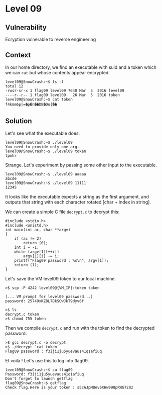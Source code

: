 # Level 09

## Vulnerability
Ecryption vulnerable to reverse engineering

## Context

In our home directory, we find an executable with suid and a token which we can ```cat``` but whose contents appear encrypted. 
```
level09@SnowCrash:~$ ls -l
total 12
-rwsr-sr-x 1 flag09 level09 7640 Mar  5  2016 level09
----r--r-- 1 flag09 level09   26 Mar  5  2016 token
level09@SnowCrash:~$ cat token
f4kmm6p|=�p�n��DB�Du{��
```

## Solution
Let's see what the executable does.
```
level09@SnowCrash:~$ ./level09
You need to provide only one arg.
level09@SnowCrash:~$ ./level09 token
tpmhr
```
Strange. Let's experiment by passing some other input to the executable. 
```
level09@SnowCrash:~$ ./level09 aaaaa
abcde
level09@SnowCrash:~$ ./level09 11111
12345
```
It looks like the executable expects a string as the first argument, and outputs that string with each character rotated [char + index in string].

We can create a simple C file ```decrypt.c``` to decrypt this:
```
#include <stdio.h>
#include <unistd.h>
int main(int ac, char **argv)
{
	if (ac != 2)
		return (0);
	int i = -1;
	while (argv[1][++i])
		argv[1][i] -= i;
	printf("Flag09 password : %s\n", argv[1]);
	return (1);
}
```
Let's save the VM level09 token to our local machine.
```
>$ scp -P 4242 level09@{VM_IP}:token token

[... VM prompt for level09 password...]
password: 25749xKZ8L7DkSCwJkT9dyv6f

>$ ls
decrypt.c token
>$ chmod 755 token
```
Then we compile ```decrypt.c``` and run with the token to find the decrypted password.
```
>$ gcc decrypt.c -o decrypt
>$ ./decrypt `cat token`
Flag09 password : f3iji1ju5yuevaus41q1afiuq
```
Et voilà ! Let's use this to log into flag09.
```
level09@SnowCrash:~$ su flag09
Password: f3iji1ju5yuevaus41q1afiuq
Don't forget to launch getflag !
flag09@SnowCrash:~$ getflag
Check flag.Here is your token : s5cAJpM8ev6XHw998pRWG728z
```
